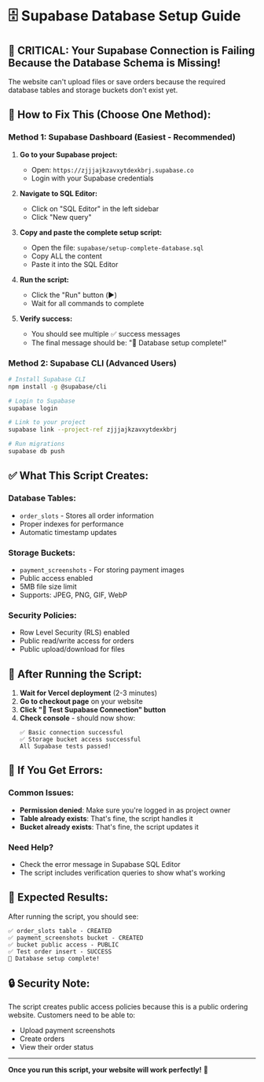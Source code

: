 # 🗄️ Supabase Database Setup Guide

## 🚨 **CRITICAL: Your Supabase Connection is Failing Because the Database Schema is Missing!**

The website can't upload files or save orders because the required database tables and storage buckets don't exist yet.

## 🔧 **How to Fix This (Choose One Method):**

### **Method 1: Supabase Dashboard (Easiest - Recommended)**

1. **Go to your Supabase project:**
   - Open: `https://zjjjajkzavxytdexkbrj.supabase.co`
   - Login with your Supabase credentials

2. **Navigate to SQL Editor:**
   - Click on "SQL Editor" in the left sidebar
   - Click "New query"

3. **Copy and paste the complete setup script:**
   - Open the file: `supabase/setup-complete-database.sql`
   - Copy ALL the content
   - Paste it into the SQL Editor

4. **Run the script:**
   - Click the "Run" button (▶️)
   - Wait for all commands to complete

5. **Verify success:**
   - You should see multiple ✅ success messages
   - The final message should be: "🎉 Database setup complete!"

### **Method 2: Supabase CLI (Advanced Users)**

```bash
# Install Supabase CLI
npm install -g @supabase/cli

# Login to Supabase
supabase login

# Link to your project
supabase link --project-ref zjjjajkzavxytdexkbrj

# Run migrations
supabase db push
```

## ✅ **What This Script Creates:**

### **Database Tables:**
- `order_slots` - Stores all order information
- Proper indexes for performance
- Automatic timestamp updates

### **Storage Buckets:**
- `payment_screenshots` - For storing payment images
- Public access enabled
- 5MB file size limit
- Supports: JPEG, PNG, GIF, WebP

### **Security Policies:**
- Row Level Security (RLS) enabled
- Public read/write access for orders
- Public upload/download for files

## 🧪 **After Running the Script:**

1. **Wait for Vercel deployment** (2-3 minutes)
2. **Go to checkout page** on your website
3. **Click "🧪 Test Supabase Connection" button**
4. **Check console** - should now show:
   ```
   ✅ Basic connection successful
   ✅ Storage bucket access successful
   All Supabase tests passed!
   ```

## 🚨 **If You Get Errors:**

### **Common Issues:**
- **Permission denied**: Make sure you're logged in as project owner
- **Table already exists**: That's fine, the script handles it
- **Bucket already exists**: That's fine, the script updates it

### **Need Help?**
- Check the error message in Supabase SQL Editor
- The script includes verification queries to show what's working

## 🎯 **Expected Results:**

After running the script, you should see:
```
✅ order_slots table - CREATED
✅ payment_screenshots bucket - CREATED  
✅ bucket public access - PUBLIC
✅ Test order insert - SUCCESS
🎉 Database setup complete!
```

## 🔒 **Security Note:**

The script creates public access policies because this is a public ordering website. Customers need to be able to:
- Upload payment screenshots
- Create orders
- View their order status

---

**Once you run this script, your website will work perfectly!** 🚀

